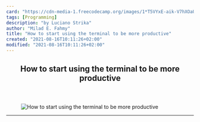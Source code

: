 ```yaml
---
card: "https://cdn-media-1.freecodecamp.org/images/1*T5VYxE-aik-V7hXOaU9Wuw.jpeg"
tags: [Programming]
description: "by Luciano Strika"
author: "Milad E. Fahmy"
title: "How to start using the terminal to be more productive"
created: "2021-08-16T10:11:26+02:00"
modified: "2021-08-16T10:11:26+02:00"
---
```

<div class="site-wrapper">
<main id="site-main" class="site-main outer">
<div class="inner">
<article class="post-full post tag-programming tag-web-development tag-productivity tag-lifehacks tag-tech ">
<header class="post-full-header">
<h1 class="post-full-title">How to start using the terminal to be more productive</h1>
</header>
<figure class="post-full-image">
<picture>
<source media="(max-width: 700px)" sizes="1px" srcset="data:image/gif;base64,R0lGODlhAQABAIAAAAAAAP///yH5BAEAAAAALAAAAAABAAEAAAIBRAA7 1w">
<source media="(min-width: 701px)" sizes="(max-width: 800px) 400px,
(max-width: 1170px) 700px,
1400px" srcset="https://cdn-media-1.freecodecamp.org/images/1*T5VYxE-aik-V7hXOaU9Wuw.jpeg 300w,
https://cdn-media-1.freecodecamp.org/images/1*T5VYxE-aik-V7hXOaU9Wuw.jpeg 600w,
https://cdn-media-1.freecodecamp.org/images/1*T5VYxE-aik-V7hXOaU9Wuw.jpeg 1000w,
https://cdn-media-1.freecodecamp.org/images/1*T5VYxE-aik-V7hXOaU9Wuw.jpeg 2000w">
<img onerror="this.style.display='none'" src="https://cdn-media-1.freecodecamp.org/images/1*T5VYxE-aik-V7hXOaU9Wuw.jpeg" alt="How to start using the terminal to be more productive">
</picture>
</figure>
<section class="post-full-content">
<div class="post-content medium-migrated-article">
</div>
<hr>
</section>
</article>
</div>
</main>
</div>
<!-- Google Tag Manager (noscript) -->
<!-- End Google Tag Manager (noscript) -->
